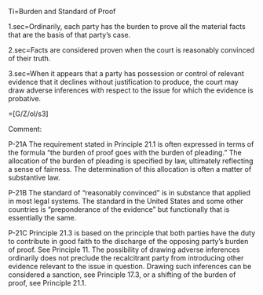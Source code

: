 Ti=Burden and Standard of Proof

1.sec=Ordinarily, each party has the burden to prove all the material facts that are the basis of that party’s case.

2.sec=Facts are considered proven when the court is reasonably convinced of their truth.

3.sec=When it appears that a party has possession or control of relevant evidence that it declines without justification to produce, the court may draw adverse inferences with respect to the issue for which the evidence is probative.

=[G/Z/ol/s3]

Comment:

P-21A The requirement stated in Principle 21.1 is often expressed in terms of the formula “the burden of proof goes with the burden of pleading.” The allocation of the burden of pleading is specified by law, ultimately reflecting a sense of fairness. The determination of this allocation is often a matter of substantive law.

P-21B The standard of “reasonably convinced” is in substance that applied in most legal systems. The standard in the United States and some other countries is “preponderance of the evidence” but functionally that is essentially the same.

P-21C Principle 21.3 is based on the principle that both parties have the duty to contribute in good faith to the discharge of the opposing party’s burden of proof. See Principle 11. The possibility of drawing adverse inferences ordinarily does not preclude the recalcitrant party from introducing other evidence relevant to the issue in question. Drawing such inferences can be considered a sanction, see Principle 17.3, or a shifting of the burden of proof, see Principle 21.1.
